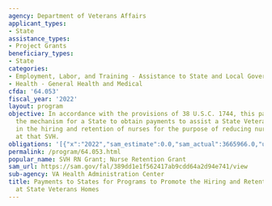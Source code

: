 ```yaml
---
agency: Department of Veterans Affairs
applicant_types:
- State
assistance_types:
- Project Grants
beneficiary_types:
- State
categories:
- Employment, Labor, and Training - Assistance to State and Local Governments
- Health - General Health and Medical
cfda: '64.053'
fiscal_year: '2022'
layout: program
objective: In accordance with the provisions of 38 U.S.C. 1744, this part sets forth
  the mechanism for a State to obtain payments to assist a State Veterans Home (SVH)
  in the hiring and retention of nurses for the purpose of reducing nursing shortages
  at that SVH.
obligations: '[{"x":"2022","sam_estimate":0.0,"sam_actual":3665966.0,"usa_spending_actual":689114.11},{"x":"2023","sam_estimate":4401943.0,"sam_actual":0.0,"usa_spending_actual":0.0},{"x":"2024","sam_estimate":5000000.0,"sam_actual":0.0,"usa_spending_actual":0.0}]'
permalink: /program/64.053.html
popular_name: SVH RN Grant; Nurse Retention Grant
sam_url: https://sam.gov/fal/389dd1e1f562417ab9cdd64a2d94e741/view
sub-agency: VA Health Administration Center
title: Payments to States for Programs to Promote the Hiring and Retention of Nurses
  at State Veterans Homes
---
```

